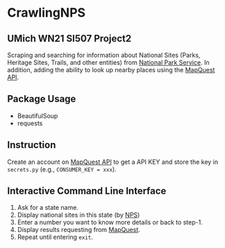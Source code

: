 # CrawlingNPS
## UMich WN21 SI507 Project2

Scraping and searching for information about National Sites (Parks, Heritage Sites, Trails, and other entities) from [National Park Service](https://www.nps.gov).
In addition, adding the ability to look up nearby places using the [MapQuest API](https://developer.mapquest.com/).

## Package Usage
* BeautifulSoup
* requests

## Instruction
Create an account on [MapQuest API](https://developer.mapquest.com/) to get a API KEY and store the key in `secrets.py` (e.g., `CONSUMER_KEY = xxx`).

## Interactive Command Line Interface
1. Ask for a state name.
2. Display national sites in this state (by [NPS](https://www.nps.gov))
3. Enter a number you want to know more details or back to step-1.
4. Display results requesting from [MapQuest](https://developer.mapquest.com/).
5. Repeat until entering `exit`.
